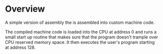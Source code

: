 # Overview

A simple version of assembly the is assembled into custom machine code.

The compiled machine code is loaded into the CPU at address 0 and runs a small start up routine that makes sure that the program doesn't trample over CPU reserved memory space. It then executes the user's program starting at address 128.
